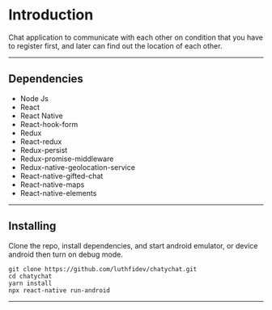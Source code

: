 # Introduction
 

Chat application to communicate with each other on condition that you have to register first, and later can find out the location of each other.

***

## Dependencies

* Node Js
* React
* React Native
* React-hook-form
* Redux
* React-redux
* Redux-persist
* Redux-promise-middleware
* Redux-native-geolocation-service
* React-native-gifted-chat
* React-native-maps
* React-native-elements

  
***

## Installing

Clone the repo, install dependencies, and start android emulator, or device android then turn on debug mode.

```shell
git clone https://github.com/luthfidev/chatychat.git
cd chatychat
yarn install
npx react-native run-android
```
***